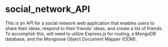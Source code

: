 # social_network_API
This is an API for a social network web application that enables users to share their ideas, respond to their friends' ideas, and create a list of friends. To accomplish this, will need to utilize Express.js for routing, a MongoDB database, and the Mongoose Object Document Mapper (ODM).
